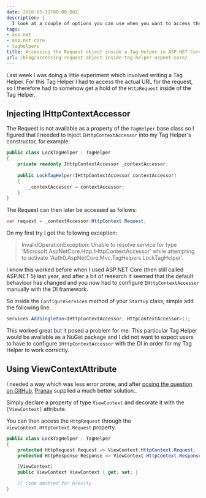 ```yaml
---
date: 2016-05-31T00:00:00Z
description: |
  I look at a couple of options you can use when you want to access the Request object inside your Tag Helper.
tags:
- asp.net
- asp.net core
- taghelpers
title: Accessing the Request object inside a Tag Helper in ASP.NET Core
url: /blog/accessing-request-object-inside-tag-helper-aspnet-core/
---
```


Last week I was doing a little experiment which involved writing a Tag Helper. For this Tag Helper I had to access the actual URL for the request, so I therefore had to somehow get a hold of the `HttpRequest` inside of the Tag Helper.

## Injecting IHttpContextAccessor

The Request is not available as a property of the `TagHelper` base class so I figured that I needed to inject `IHttpContextAccessor` into my Tag Helper's constructor, for example:

``` csharp
public class LockTagHelper : TagHelper
{
    private readonly IHttpContextAccessor _contextAccessor;
    
    public LockTagHelper(IHttpContextAccessor contextAccessor)
    {
        _contextAccessor = contextAccessor;
    }
}
```

The Request can then later be accessed as follows:

``` csharp
var request = _contextAccessor.HttpContext.Request;
```

On my first try I got the following exception:

> InvalidOperationException: Unable to resolve service for type 'Microsoft.AspNetCore.Http.IHttpContextAccessor' while attempting to activate 'Auth0.AspNetCore.Mvc.TagHelpers.LockTagHelper'.

I know this worked before when I used ASP.NET Core (then still called ASP.NET 5) last year, and after a bit of research it seemed that the default behaviour has changed and you now had to configure `IHttpContextAccessor` manually with the DI framework. 

So inside the `ConfigureServices` method of your `Startup` class, simple add the following line.

``` csharp
services.AddSingleton<IHttpContextAccessor, HttpContextAccessor>();
```

This worked great but it posed a problem for me. This particular Tag Helper would be available as a NuGet package and I did not want to expect users to have to configure `IHttpContextAccessor` with the DI in order for my Tag Helper to work correctly.

## Using ViewContextAttribute

I needed a way which was less error prone, and after [posing the question on GitHub](https://github.com/aspnet/Mvc/issues/4744), [Pranav](https://twitter.com/pranav_km) supplied a much better solution..

Simply declare a property of type `ViewContext` and decorate it with the `[ViewContext]` attribute.

You can then access the `HttpRequest` through the `ViewContext.HttpContext.Request` property. 

``` csharp
public class LockTagHelper : TagHelper
{
    protected HttpRequest Request => ViewContext.HttpContext.Request;
    protected HttpResponse Response => ViewContext.HttpContext.Response;

    [ViewContext]
    public ViewContext ViewContext { get; set; }

    // Code omitted for brevity
}
```

